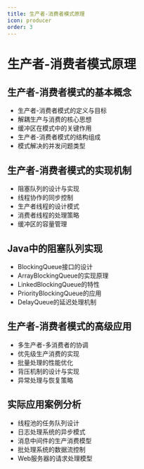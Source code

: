 ```yaml
---
title: 生产者-消费者模式原理
icon: producer
order: 3
---
```


# 生产者-消费者模式原理

## 生产者-消费者模式的基本概念

- 生产者-消费者模式的定义与目标
- 解耦生产与消费的核心思想
- 缓冲区在模式中的关键作用
- 生产者-消费者模式的结构组成
- 模式解决的并发问题类型

## 生产者-消费者模式的实现机制

- 阻塞队列的设计与实现
- 线程协作的同步控制
- 生产者线程的设计模式
- 消费者线程的处理策略
- 缓冲区的容量管理

## Java中的阻塞队列实现

- BlockingQueue接口的设计
- ArrayBlockingQueue的实现原理
- LinkedBlockingQueue的特性
- PriorityBlockingQueue的应用
- DelayQueue的延迟处理机制

## 生产者-消费者模式的高级应用

- 多生产者-多消费者的协调
- 优先级生产消费的实现
- 批量处理的性能优化
- 背压机制的设计与实现
- 异常处理与恢复策略

## 实际应用案例分析

- 线程池的任务队列设计
- 日志处理系统的异步模式
- 消息中间件的生产消费模型
- 批处理系统的数据流控制
- Web服务器的请求处理模型
